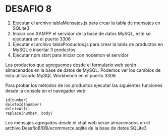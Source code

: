 # DESAFIO 8

1. Ejecutar el archivo tablaMensajes.js para crear la tabla de mensajes en SQLite3
2. Iniciar con XAMPP el servidor de la base de datos MySQL, este se ejecutará en el puerto 3306
3. Ejecutar el archivo tablaProductos.js para crear la tabla de productos en MySQL e insertar 3 productos
4. Ejecutar npm start para iniciar con nodemon el servidor

Los productos que agreguemos desde el formulario web serán almacenados en la base de datos de MySQL. Podemos ver los cambios de esta utilizando MySQL Workbench en el puerto 3306.

Para probar los métodos de los productos ejecutar las siguientes funciones desde la consola en el navegador web:

```
id(number)
deleteId(number)
deleteAll()
replace(number, body)
```

Los mensajes agregados desde el chat web serán almacenados en el archivo Desafio8/DB/ecommerce.sqlite de la base de datos SQLite3
